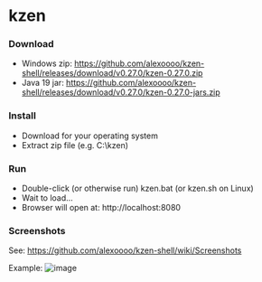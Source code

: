 # kzen

### Download
- Windows zip: https://github.com/alexoooo/kzen-shell/releases/download/v0.27.0/kzen-0.27.0.zip
- Java 19 jar: https://github.com/alexoooo/kzen-shell/releases/download/v0.27.0/kzen-0.27.0-jars.zip

### Install
- Download for your operating system
- Extract zip file (e.g. C:\kzen)

### Run
- Double-click (or otherwise run) kzen.bat (or kzen.sh on Linux)
- Wait to load...
- Browser will open at: http://localhost:8080

### Screenshots
See: https://github.com/alexoooo/kzen-shell/wiki/Screenshots

Example:
![image](https://user-images.githubusercontent.com/4985552/142746508-a91844fd-6de4-4683-8ccc-0292e352eb1a.png)
